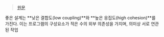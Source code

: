 > [원문](https://ubiklab.net/posts/low-coupling-high-cohesion/?source=post_page-----d36369fb1be9--------------------------------)

좋은 설계는 **낮은 결합도(low coupling)**와 **높은 응집도(high cohesion)**를 가진다. 이는 프로그램의 구성요소가 적은 수의 외부 의존성을 가지며, 의미상 서로 연관된 작업